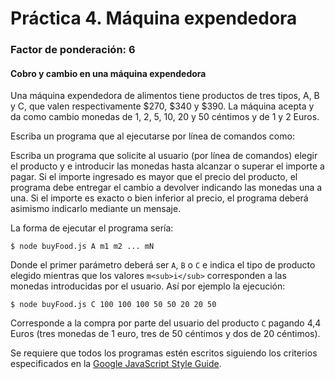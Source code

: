 # Práctica 4. Máquina expendedora
### Factor de ponderación: 6

#### Cobro y cambio en una máquina expendedora

Una máquina expendedora de alimentos tiene productos de tres tipos, A, B y C, que valen respectivamente $270, $340 y $390. 
La máquina acepta y da como cambio monedas de 1, 2, 5, 10, 20 y 50 céntimos y de 1 y 2 Euros.

Escriba un programa que al ejecutarse por línea de comandos como:




Escriba un programa que solicite al usuario (por línea de comandos) elegir el producto y e introducir las monedas hasta alcanzar 
o superar el importe a pagar. 
Si el importe ingresado es mayor que el precio del producto, el programa debe entregar el cambio a devolver
indicando las monedas una a una.
Si el importe es exacto o bien inferior al precio, el programa deberá asimismo indicarlo mediante un mensaje.

La forma de ejecutar el programa sería:

`$ node buyFood.js A m1 m2 ... mN`

Donde el primer parámetro deberá ser `A`, `B` o `C` e indica el tipo de producto elegido
mientras que los valores `m<sub>i</sub>` corresponden a las monedas introducidas por el usuario.
Así por ejemplo la ejecución:

`$ node buyFood.js C 100 100 100 50 50 20 20 50`

Corresponde a la compra por parte del usuario del producto `C` pagando 4,4 Euros (tres monedas de 1 euro, tres
de 50 céntimos y dos de 20 céntimos).




Se requiere que todos los programas estén escritos siguiendo los criterios especificados en la [Google JavaScript Style Guide][2].

[1]: https://proofwiki.org/wiki/Sum_of_Sequence_of_Odd_Index_Fibonacci_Numbers "Sum of Sequence of Odd Index Fibonacci Numbers"

[2]: https://google.github.io/styleguide/jsguide.html "Google JavaScript Style Guide"
